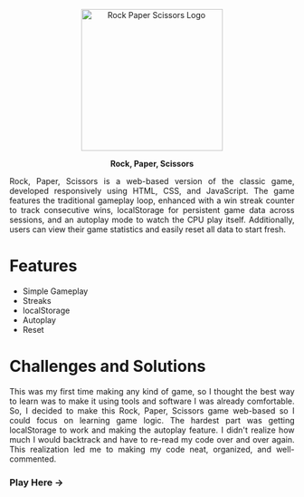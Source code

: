 <p align="center">
  <img width="250" alt="Rock Paper Scissors Logo" src="https://github.com/user-attachments/assets/6cb802a6-d1a7-4574-9129-16834e22a307" />
</p>

<p align="center" font-size="20">
  <b>Rock, Paper, Scissors</b>
</p>

<p align="justify">
Rock, Paper, Scissors is a web-based version of the classic game, developed responsively using HTML, CSS, and JavaScript. The game features the traditional gameplay loop, enhanced with a win streak counter to track consecutive wins, localStorage for persistent game data across sessions, and an autoplay mode to watch the CPU play itself. Additionally, users can view their game statistics and easily reset all data to start fresh. 
</p>

# Features
- Simple Gameplay
- Streaks
- localStorage
- Autoplay
- Reset

# Challenges and Solutions
<p align="justify">
This was my first time making any kind of game, so I thought the best way to learn was to make it using tools and software I was already comfortable. So, I decided to make this Rock, Paper, Scissors game web-based so I could focus on learning game logic. The hardest part was getting localStorage to work and making the autoplay feature. I didn't realize how much I would backtrack and have to re-read my code over and over again. This realization led me to making my code neat, organized, and well-commented.
</p>


### Play Here -> 
